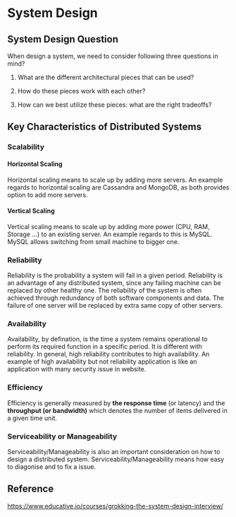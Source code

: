 # System Design


## System Design Question

When design a system, we need to consider following three questions in mind?

1. What are the different architectural pieces that can be used?

2. How do these pieces work with each other?

3. How can we best utilize these pieces: what are the right tradeoffs?


## Key Characteristics of Distributed Systems

### Scalability

#### Horizontal Scaling
Horizontal scaling means to scale up by adding more servers. An example regards to horizontal scaling are Cassandra and MongoDB, as both provides option to add more servers.

#### Vertical Scaling
Vertical scaling means to scale up by adding more power (CPU, RAM, Storage ...) to an existing server. An example regards to this is MySQL. MySQL allows switching from small machine to bigger one.

### Reliability

Reliability is the probability a system will fail in a given period. Reliability is an advantage of any distributed system, since any failing machine can be replaced by other healthy one. The reliability of the system is often achieved through redundancy of both software components and data. The failure of one server will be replaced by extra same copy of other servers.

### Availability

Availability, by defination, is the time a system remains operational to perform its required function in a specific period. It is different with reliability. In general, high reliability contributes to high availability. An example of high availability but not reliability application is like an application with many security issue in website. 


### Efficiency

Efficiency is generally measured by **the response time** (or latency) and the **throughput (or bandwidth)** which denotes the number of items delivered in a given time unit. 


### Serviceability or Manageability

Serviceability/Manageability is also an important consideration on how to design a distributed system. Serviceability/Manageability means how easy to diagonise and to fix a issue.




## Reference

https://www.educative.io/courses/grokking-the-system-design-interview/


